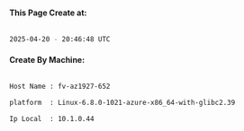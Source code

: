 
   
#### This Page Create at:

```bash

2025-04-20 - 20:46:48 UTC

```

#### Create By Machine:

```bash

Host Name : fv-az1927-652

platform  : Linux-6.8.0-1021-azure-x86_64-with-glibc2.39

Ip Local  : 10.1.0.44

```

